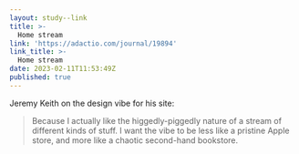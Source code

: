 ```yaml
---
layout: study--link
title: >-
  Home stream
link: 'https://adactio.com/journal/19894'
link_title: >-
  Home stream
date: 2023-02-11T11:53:49Z
published: true
---
```

Jeremy Keith on the design vibe for his site:

> Because I actually like the higgedly-piggedly nature of a stream of different kinds of stuff. I want the vibe to be less like a pristine Apple store, and more like a chaotic second-hand bookstore.
